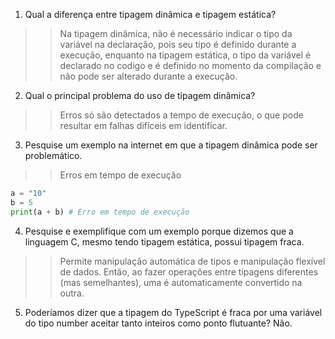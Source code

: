 1. Qual a diferença entre tipagem dinâmica e tipagem estática?
>> Na tipagem dinâmica, não é necessário indicar o tipo da variável na declaração, pois seu tipo é definido durante a execução, enquanto na tipagem estática, o tipo da variável é declarado no codigo e é definido no momento da compilação e não pode ser alterado durante a execução.

2. Qual o principal problema do uso de tipagem dinâmica?
>> Erros só são detectados a tempo de execução, o que pode resultar em falhas difíceis em identificar.

3. Pesquise um exemplo na internet em que a tipagem dinâmica pode ser
problemático.
>> Erros em tempo de execução 

``` python
a = "10"
b = 5
print(a + b) # Erro em tempo de execução
```

4. Pesquise e exemplifique com um exemplo porque dizemos que a linguagem C, mesmo tendo tipagem estática, possui tipagem fraca.
>> Permite manipulação automática de tipos e manipulação flexível de dados. Então, ao fazer operações entre tipagens diferentes (mas semelhantes), uma é automaticamente convertido na outra. 

5. Poderíamos dizer que a tipagem do TypeScript é fraca por uma variável do tipo number aceitar tanto inteiros como ponto flutuante?
Não.

